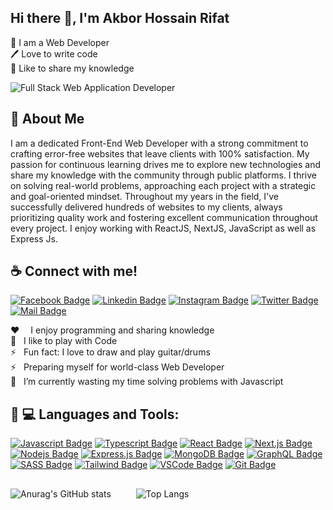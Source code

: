 ## Hi there 👋, I'm Akbor Hossain Rifat
👑 I am a Web Developer <br> 
🖊️ Love to write code <br> 
🎤 Like to share my knowledge </p>

![Full Stack Web Application Developer](https://pbs.twimg.com/profile_banners/1494012641450536963/1694353770/1080x360)
<p>


## 🚀 About Me
I am a dedicated Front-End Web Developer with a strong commitment to crafting error-free websites that leave clients with 100% satisfaction. My passion for continuous learning drives me to explore new technologies and share my knowledge with the community through public platforms. I thrive on solving real-world problems, approaching each project with a strategic and goal-oriented mindset. Throughout my years in the field, I've successfully delivered hundreds of websites to my clients, always prioritizing quality work and fostering excellent communication throughout every project. I enjoy working with ReactJS, NextJS, JavaScript as well as Express Js.

## ☕ Connect with me!
[![Facebook Badge](https://img.shields.io/badge/Facebook-1877F2?style=for-the-badge&logo=facebook&logoColor=white)](https://www.facebook.com/ahrifat68) [![Linkedin Badge](https://img.shields.io/badge/LinkedIn-0077B5?style=for-the-badge&logo=linkedin&logoColor=white)](https://www.linkedin.com/in/ahrifat68/) [![Instagram Badge](https://img.shields.io/badge/Instagram-E4405F?style=for-the-badge&logo=instagram&logoColor=white)](https://instagram.com/_ahrifat) [![Twitter Badge](https://img.shields.io/badge/Twitter-1DA1F2?style=for-the-badge&logo=twitter&logoColor=white)](https://twitter.com/ahrifat68) [![Mail Badge](https://img.shields.io/badge/Gmail-D14836?style=for-the-badge&logo=gmail&logoColor=white)](mailto:akborhossainrifat20@gmail.com)

:hearts: &emsp;I enjoy programming and sharing knowledge <br/>
🎉 &nbsp; I like to play with Code <br>
⚡ &nbsp; Fun fact: I love to draw and play guitar/drums <br>
⚡ &nbsp; Preparing myself for world-class Web Developer<br>
🌱 &nbsp; I’m currently wasting my time solving problems with Javascript <be>

## 🎉 :computer: Languages and Tools:

[![Javascript Badge](https://img.shields.io/badge/-Javascript-F0DB4F?style=for-the-badge&labelColor=black&logo=javascript&logoColor=F0DB4F)](#) [![Typescript Badge](https://img.shields.io/badge/-Typescript-007acc?style=for-the-badge&labelColor=black&logo=typescript&logoColor=007acc)](#) [![React Badge](https://img.shields.io/badge/-React-61DBFB?style=for-the-badge&labelColor=black&logo=react&logoColor=61DBFB)](#) [![Next.js Badge](https://img.shields.io/badge/next.js-000000?style=for-the-badge&logo=nextdotjs&logoColor=white)](#) [![Nodejs Badge](https://img.shields.io/badge/-Nodejs-3C873A?style=for-the-badge&labelColor=black&logo=node.js&logoColor=3C873A)](#) [![Express.js Badge](https://img.shields.io/badge/Express.js-000000?style=for-the-badge&logo=express&logoColor=white)](#) [![MongoDB Badge](https://img.shields.io/badge/MongoDB-4EA94B?style=for-the-badge&logo=mongodb&logoColor=white)](#) [![GraphQL Badge](https://img.shields.io/badge/-GraphQl-e535ab?style=for-the-badge&labelColor=black&logo=node.js&logoColor=e535ab)](#) [![SASS Badge](https://img.shields.io/badge/Sass-CC6699?style=for-the-badge&logo=sass&logoColor=white)](#) [![Tailwind Badge](https://img.shields.io/badge/Tailwind%20CSS-092749?style=for-the-badge&logo=tailwindcss&logoColor=06B6D4&labelColor=000000)](#) [![VSCode Badge](https://img.shields.io/badge/Visual_Studio-5C2D91?style=for-the-badge&logo=visual%20studio&logoColor=white)](#) [![Git Badge](https://img.shields.io/badge/Git-F05032?style=for-the-badge&logo=git&logoColor=white)](#)

##
![Anurag's GitHub stats](https://github-readme-stats.vercel.app/api?username=ahrifat20&show_icons=true&theme=radical) &emsp; &emsp;  ![Top Langs](https://github-readme-stats.vercel.app/api/top-langs/?username=ahrifat20&layout=compact)




